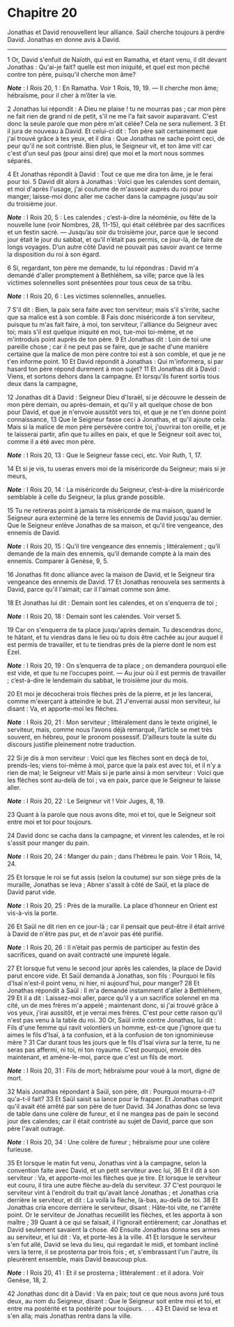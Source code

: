 # Chapitre 20

Jonathas et David renouvellent leur alliance.
Saül cherche toujours à perdre David.
Jonathas en donne avis à David.

***

1 Or, David s'enfuit de Naïoth, qui est en Ramatha, et étant venu, il dit devant Jonathas : Qu'ai-je fait? quelle est mon iniquité, et quel est mon péché contre ton père, puisqu'il cherche mon âme?

***Note*** :  I Rois 20, 1 : En Ramatha. Voir 1 Rois, 19, 19. ― Il cherche mon âme; hébraïsme, pour il cher à m’ôter la vie.

2 Jonathas lui répondit : A Dieu ne plaise ! tu ne mourras pas ; car mon père ne fait rien de grand ni de petit, s'il ne me l'a fait savoir auparavant. C'est donc la seule parole que mon père m'ait célée? Cela ne sera nullement. 3 Et il jura de nouveau à David. Et celui-ci dit : Ton père sait certainement que j'ai trouvé grâce à tes yeux, et il dira : Que Jonathas ne sache point ceci, de peur qu'il ne soit contristé. Bien plus, le Seigneur vit, et ton âme vit! car c'est d'un seul pas (pour ainsi dire) que moi et la mort nous sommes séparés.


4 Et Jonathas répondit à David : Tout ce que me dira ton âme, je le ferai pour toi. 5 David dit alors à Jonathas : Voici que les calendes sont demain, et moi d'après l'usage, j'ai coutume de m'asseoir auprès du roi pour manger; laisse-moi donc aller me cacher dans la campagne jusqu'au soir du troisième jour.

***Note*** :  I Rois 20, 5 : Les calendes ; c’est-à-dire la néoménie, ou fête de la nouvelle lune (voir Nombres, 28, 11-15), qui était célébrée par des sacrifices et un festin sacré. ― Jusqu’au soir du troisième jour, parce que le second jour était le jour du sabbat, et qu’il n’était pas permis, ce jour-là, de faire de longs voyages. D’un autre côté David ne pouvait pas savoir avant ce terme la disposition du roi à son égard.

6 Si, regardant, ton père me demande, tu lui répondras : David m'a demandé d'aller promptement à Bethléhem, sa ville; parce que là les victimes solennelles sont présentées pour tous ceux de sa tribu.

***Note*** :  I Rois 20, 6 : Les victimes solennelles, annuelles.

7 S'il dit : Bien, la paix sera faite avec ton serviteur; mais s'il s'irrite, sache que sa malice est à son comble. 8 Fais donc miséricorde à ton serviteur, puisque tu m'as fait faire, à moi, ton serviteur, l'alliance du Seigneur avec toi; mais s'il est quelque iniquité en moi, tue-moi toi-même, et ne m'introduis point auprès de ton père. 9 Et Jonathas dit : Loin de toi une pareille chose ; car il ne peut pas se faire, que je sache d'une manière certaine que la malice de mon père contre toi est à son comble, et que je ne t'en informe point. 10 Et David répondit à Jonathas : Qui m'informera, si par hasard ton père répond durement à mon sujet? 11 Et Jonathas dit à David : Viens, et sortons dehors dans la campagne. Et lorsqu'ils furent sortis tous deux dans la campagne,


12 Jonathas dit à David : Seigneur Dieu d'Israël, si je découvre le dessein de mon père demain, ou après-demain, et qu'il y ait quelque chose de bon pour David, et que je n'envoie aussitôt vers toi, et que je ne t'en donne point connaissance, 13 Que le Seigneur fasse ceci à Jonathas, et qu'il ajoute cela. Mais si la malice de mon père persévère contre toi, j'ouvrirai ton oreille, et je te laisserai partir, afin que tu ailles en paix, et que le Seigneur soit avec toi, comme il a été avec mon père.

***Note*** :  I Rois 20, 13 : Que le Seigneur fasse ceci, etc. Voir Ruth, 1, 17.

14 Et si je vis, tu useras envers moi de la miséricorde du Seigneur; mais si je meurs,

***Note*** :  I Rois 20, 14 : La miséricorde du Seigneur, c’est-à-dire la miséricorde semblable à celle du Seigneur, la plus grande possible.

15 Tu ne retireras point à jamais ta miséricorde de ma maison, quand le Seigneur aura exterminé de la terre les ennemis de David jusqu'au dernier. Que le Seigneur enlève Jonathas de sa maison, et qu'il tire vengeance, des ennemis de David.

***Note*** :  I Rois 20, 15 : Qu’il tire vengeance des ennemis ; littéralement ; qu’il demande de la main des ennemis, qu’il demande compte à la main des ennemis. Comparer à Genèse, 9, 5.

16 Jonathas fit donc alliance avec la maison de David, et le Seigneur tira vengeance des ennemis de David. 17 Et Jonathas renouvela ses serments à David, parce qu'il l'aimait; car il l'aimait comme son âme.


18 Et Jonathas lui dit : Demain sont les calendes, et on s'enquerra de toi ;

***Note*** :  I Rois 20, 18 : Demain sont les calendes. Voir verset 5.

19 Car on s'enquerra de ta place jusqu'après demain. Tu descendras donc, te hâtant, et tu viendras dans le lieu où tu dois être cachée au jour auquel il est permis de travailler, et tu te tiendras près de la pierre dont le nom est Ezel.

***Note*** :  I Rois 20, 19 : On s’enquerra de ta place ; on demandera pourquoi elle est vide, et que tu ne l’occupes point. ― Au jour où il est permis de travailler ; c’est-à-dire le lendemain du sabbat, le troisième jour du mois.

20 Et moi je décocherai trois flèches près de la pierre, et je les lancerai, comme m'exerçant à atteindre le but. 21 J'enverrai aussi mon serviteur, lui disant : Va, et apporte-moi les flèches.

***Note*** :  I Rois 20, 21 : Mon serviteur ; littéralement dans le texte originel, le serviteur, mais, comme nous l’avons déjà remarqué, l’article se met très souvent, en hébreu, pour le pronom possessif. D’ailleurs toute la suite du discours justifie pleinement notre traduction.

22 Si je dis à mon serviteur : Voici que les flèches sont en deçà de toi, prends-les; viens toi-même à moi, parce que la paix est avec toi, et il n'y a rien de mal; le Seigneur vit! Mais si je parle ainsi à mon serviteur : Voici que les flèches sont au-delà de toi ; va en paix, parce que le Seigneur te laisse aller.

***Note*** :  I Rois 20, 22 : Le Seigneur vit ! Voir Juges, 8, 19.

23 Quant à la parole que nous avons dite, moi et toi, que le Seigneur soit entre moi et toi pour toujours.


24 David donc se cacha dans la campagne, et vinrent les calendes, et le roi s'assit pour manger du pain.

***Note*** :  I Rois 20, 24 : Manger du pain ; dans l’hébreu le pain. Voir 1 Rois, 14, 24.

25 Et lorsque le roi se fut assis (selon la coutume) sur son siège près de la muraille, Jonathas se leva ; Abner s'assit à côté de Saül, et la place de David parut vide.

***Note*** :  I Rois 20, 25 : Près de la muraille. La place d’honneur en Orient est vis-à-vis la porte.

26 Et Saül ne dit rien en ce jour-là ; car il pensait que peut-être il était arrivé à David de n'être pas pur, et de n'avoir pas été purifié.

***Note*** :  I Rois 20, 26 : Il n’était pas permis de participer au festin des sacrifices, quand on avait contracté une impureté légale.

27 Et lorsque fut venu le second jour après les calendes, la place de David parut encore vide. Et Saül demanda à Jonathas, son fils : Pourquoi le fils d'Isaï n'est-il point venu, ni hier, ni aujourd'hui, pour manger? 28 Et Jonathas répondit à Saül : Il m'a demandé instamment d'aller à Bethléhem, 29 Et il a dit : Laissez-moi aller, parce qu'il y a un sacrifice solennel en ma cité, un de mes frères m'a appelé ; maintenant donc, si j'ai trouvé grâce à vos yeux, j'irai aussitôt, et je verrai mes frères. C'est pour cette raison qu'il n'est pas venu à la table du roi. 30 Or, Saül irrité contre Jonathas, lui dit : Fils d'une femme qui ravit volontiers un homme, est-ce que j'ignore que tu aimes le fils d'Isaï, à ta confusion, et à la confusion de ton ignominieuse mère ? 31 Car durant tous les jours que le fils d'Isaï vivra sur la terre, tu ne seras pas affermi, ni toi, ni ton royaume. C'est pourquoi, envoie dès maintenant, et amène-le-moi, parce que c'est un fils de mort.

***Note*** :  I Rois 20, 31 : Fils de mort; hébraïsme pour voué à la mort, digne de mort.

32 Mais Jonathas répondant à Saül, son père, dit : Pourquoi mourra-t-il? qu'a-t-il fait? 33 Et Saül saisit sa lance pour le frapper. Et Jonathas comprit qu'il avait été arrêté par son père de tuer David. 34 Jonathas donc se leva de table dans une colère de fureur, et il ne mangea pas de pain le second jour des calendes; car il était contristé au sujet de David, parce que son père l'avait outragé.

***Note*** :  I Rois 20, 34 : Une colère de fureur ; hébraïsme pour une colère furieuse.


35 Et lorsque le matin fut venu, Jonathas vint à la campagne, selon la convention faite avec David, et un petit serviteur avec lui, 36 Et il dit à son serviteur : Va, et apporte-moi les flèches que je tire. Et lorsque le serviteur eut couru, il tira une autre flèche au-delà du serviteur. 37 C'est pourquoi le serviteur vint à l'endroit du trait qu'avait lancé Jonathas ; et Jonathas cria derrière le serviteur, et dit : La voilà la flèche, là-bas, au-delà de toi. 38 Et Jonathas cria encore derrière le serviteur, disant : Hâte-toi vite, ne t'arrête point. Or le serviteur de Jonathas recueillit les flèches, et les apporta à son maître ; 39 Quant à ce qui se faisait, il l'ignorait entièrement; car Jonathas et David seulement savaient la chose. 40 Ensuite Jonathas donna ses armes au serviteur, et lui dit : Va, et porte-les à la ville. 41 Et lorsque le serviteur s'en fut allé, David se leva du lieu, qui regardait le midi, et tombant incliné vers la terre, il se prosterna par trois fois ; et, s'embrassant l'un l'autre, ils
pleurèrent ensemble, mais David beaucoup plus.

***Note*** :  I Rois 20, 41 : Et il se prosterna ; littéralement : et il adora. Voir Genèse, 18, 2.

42 Jonathas donc dit à David : Va en paix; tout ce que nous avons juré tous deux, au nom du Seigneur, disant : Que le Seigneur soit entre moi et toi, et entre ma postérité et ta postérité pour toujours. . . . 43 Et David se leva et s'en alla; mais Jonathas rentra dans la ville.

